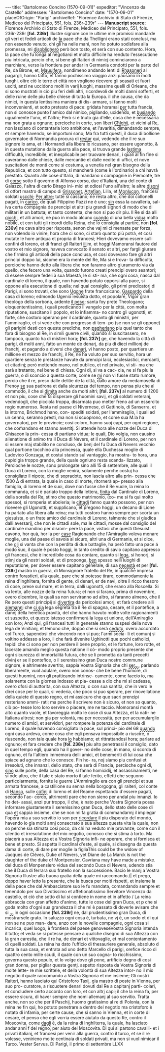 --- title: "Bartolomeo Concino (1570-09-01)" expeditor: "Vincenzo da Castello" addressee: "Bartolomeo Concino" date: "1570-09-01" placeOfOrigin: "Parigi" archiveRef: "Florence Archivio di Stato di Firenze, Mediceo del Principato, 551, fols. 236r-239r" --- **Manuscript source:** Florence Archivio di Stato di Firenze, Mediceo del Principato, 551, fols. 236r-239r **[fol. 236r]** Illustre signore con le ultime mie promissi mandarde gli veri et fedeli articoli de <span style="text-decoration: underline wavy;">la</span> pace che da Thelligni erano stati conclusi, ma non essendo venuto, chi gli ha nelle mani, non ho potuto sodisfare alla promessa, mi <span style="text-decoration: underline wavy;">disobligherò</span> però bon tosto, et serà con suo contento. Hora, la pace che fu longa al negotiarsi et molto difficile ha renduto l'essecutione piu intricata, percio che, si bene gli Raiteri di nimicj cominciarono a marchiare, verso la frontiera per andar in Germania condotti per la parte del Re, da Birone, et, <span style="text-decoration: underline wavy;">Mauuifera</span>, nondimeno andando lenti di <span style="text-decoration: underline wavy;">Rhasoneri</span> al pagargli, hanno fatto, et fanno pochissimo viaggio anzi pausano in molti luoghi. oltre ciò le terre et città non vogliono ricevere gli scasati et fuori usciti, anzi ne uccidono molti in varij luoghi, massime quelli di Orleans, che si sono mostrati in ciò piu feri delli altri, ricordevoli de molti danni sofferti, et delle ruine delle piu belle chiese di tutta la Europa. il che causa, che da nimici, in questa lentissima maniera di dis- armare, si fanno molti inconvenienti, et sotto pretesto di pace: gridata horamai <span style="text-decoration: underline wavy;">per</span> tutta francia, non si conosce punto l'amico dal nimico, pigliando, ucidendo, et <span style="text-decoration: underline wavy;">busiando</span> ugualmente l'uno, et l'altro; Però si è tnuto gia d'elle, cosa che è necessaria ma non grata a ognuno; percioche in corte, son liberi <span style="text-decoration: underline wavy;">CħIghij</span>, et vicini al Re, non lasciano di contantarla loro ambitione, et l'avaritia, dimandando sempre, et sempre havendo, se importuni sono; Ma fra tutti questi, il duca di bollione governatoe di Normandia procura di <span style="text-decoration: underline wavy;">restar</span> qui, vedendo che il re suo signore lo ama, et i Normandi alla libera lo ricusano, per essere ugonotto, & in questa mutatione dalla guerra alla pace, si truova grande <span style="text-decoration: underline wavy;">lastima</span> difficultà, incredibile, et inesplicabile per truovare denari, i quali al fin fine si caveranno dalle chiese, dalle mercantie et dalle nedite di uffici, et nove suscitationi de monti come si costuma, a venetia nel gran bisogno della Republica, et con tutto questo, si mancherà (come è l'ordinario) a chi havrà prestato. Quanto alle cose d'Italia, di mandano x compagnie in Piemonte, tre di <span style="text-decoration: underline wavy;">corse</span> sotto il governo di Alfonso corso, due d'Italiani, una del conte di Gaiazzo, l'altra di carlo Birago ini- mici et odiosi l'uno all'altro; le altre <span style="text-decoration: underline wavy;">disoni</span> di otfort mastro di campo di <span style="text-decoration: underline wavy;">Grissonet</span>, <span style="text-decoration: underline wavy;">Artefian</span>, Lilla, et <span style="text-decoration: underline wavy;">Monlucon</span>, francesi soldati <span style="text-decoration: underline wavy;">uscchi</span>; <span style="text-decoration: underline wavy;">Per altre</span>; tutte si cassano; ne resta altro, che doi collonelli pagati, in <span style="text-decoration: underline wavy;">carico</span>, de quali Filippino Pazzi ne è uno; <span style="text-decoration: underline wavy;">sin</span> essa la cavalleria, sal- iva certa compagnia de prencipi et altri piu grandi signori di modo che di militari in un battuta; et tanto contenta, che non si puo dir piu. Il Re si da alli <span style="text-decoration: underline wavy;">giochi</span>, et alli amori, ne puo in modo alcuno <span style="text-decoration: underline wavy;">cuando</span> di una bella <span style="text-decoration: underline wavy;">vidua</span> molto nobile, et con tutti gli ricordi della Reina, che lo consiglia al partire, non **[fol. 236v]** ne cava altro per risposta, senon che vaj mi ci menaste per forza, non volendo io vinire, hora che ci sono, ci starò quanto più potrà, et così mutate le hore antiqua et propria di francesi; Hieri dovevamo essere sulli confini di loreno, et di franci gli Raiteri <span style="text-decoration: underline wavy;">iiij</span>m, et hoggi Mamoransi fautore del vostro et mio signore, haveva convocato il senato et altri, per fargli giurare che firmino gli articoli della pace conclusa, et cosi dovevano fare gli altri principi doppo lui, sicome era la mente del Re, Ma si e trova- ta difficoltà, percioche hanno detto alla libera che non faranno altro giuramento via da quello, che fecero una volta, quando furono creati prencipi overo seantori; di essere sempre fedeli à sua Maestà, le si sti- ma, che ogni cosa, nasca dal cardinale di loreno, il quale, non havendo potuto opporsi alla pace, si oppone alla esecutione di quella; nel qual consiglio, gli primi predicatorj di Parigi, si sono trovati, che sono <span style="text-decoration: underline wavy;">Ugone</span> frate francsicano, <span style="text-decoration: underline wavy;">Gaspardo</span> della casa di loreno; edmondo Ugenio iesuista dotto, et popolare, Vigor gran theologo della sorbona, ardente <span style="text-decoration: underline wavy;">il peso</span>; santa foy prete Theologano; eloquententissimo, i quali predicando il vangelo per la città, con molta riputatione, suscitano il popolo, et lo infiamma- no contro gli ugonotti, et forte, che costoro operano per il cardinale, quanto gli ministri, per l'ammiraglio, et si vede che con progresso di tem- po (se non se gli oppone) gli parigini desti con queste prediche, non <span style="text-decoration: underline wavy;">pagheriano</span> piu quel tanto che fora di bisogno al Re, in simili guerre civili, quando si suscitassero, ne tampoco, quanto ha di mistieri hora; **[fol. 237r]** ge, che havendo la città di parigi, di molti annj, fatto un monte de denarj, da piu di dieci millionj de franchj, et pagando a diversi che <span style="text-decoration: underline wavy;">danari</span>, vi hanno posto, per quartiere un millione et mezzo de franchj, il Re, ne ha voluto per suo servitio, hora un quartiere senza le prestanze havute da prencipi laici, ecclesiastici, mercanti, et citadinj; però mettendo mano, nel publico, et nel privato, vi sti- ma che sarà altretanto, nel bene di chiesa. Ogni di, si va a cac- cia, ne si fa piu la guerra, o di sconcio a questa corte, come se <span style="text-decoration: underline wavy;">mi</span> non vi fusse stato rumore, percio che il re, preso dalle delitie de la città, dallo amore da medamosella di Frenoy <span style="text-decoration: underline wavy;">se</span> sua padrona et dalla sicurezza del tempo, non pensa piu che al commodo, il che si <span style="text-decoration: underline wavy;">dimita</span> anche da molti altri; **[fol. 237v]** al numero di 1200 et non piu, cose che fa disperare gli huomini savij, et gli soldati veteranj, vedendogli, che picciola troppa, disarmata puo metter freno ad un essercito regio numeroso. Resta nel paese di Nivernese, di Gattinois, di Sanserra, et la intorno, Brichmod hano, con- spediti soldati, per l'ammiraglio, i quali ad un cenno, seranno presti, ma non si scuoprono, et come sua M.la ha governatorj, per le provincie; cosi coloro, hanno suoj capi, per ogni regione, che com̍andano et stanno avertitj. Si attende hora alle nozze del Duca di Ghisacon la prin- cessa di partiano vidua; le quali, Dio volgia, non causino alienatione di animo tra il Duca di Nevers, et il cardinale di Loreno, per non si essere maj stabilito ne concluso, de benj del fu Duca di Nevers vecchio qual portione tocchino alla princessa, quale ella Duchessa moglie di Ludovico Gonzaga, et costui stando sul vantaggio, ha mostra- to hora, una cupidigia troppo grande, della quale ogniuno resta scanda- lizzato, Percioche le nozze, sono prolongate sino alli 15 di settembre, alle quali il Duca di Loreno, con la moglie venirà, solamente perche costuj ha consigliato il nipote, che di sopradote, non lascia altro alla prin- cessa che 1500 Δ di entrata, la quale in caso di morte, ritornerà ap- presso alla famiglia, di loreno et de suoi, dove non fusse che il Re vuole, la reina lo commanda, et si è parlato troppo della lettera, <span style="text-decoration: underline wavy;">finita</span> dal Cardinale di Loreno, della sorella del Re, stimo che questo matrimonio, (co- me si fa qui molto spesso), si romperia et aboleria; le <span style="text-decoration: underline wavy;">cittadj</span> fanno quanto possono, per non ricevere gli Ugonotti, et supplicano, et pregono hoggi, un decano di Lione ha parlato alla libera alla reina; ma tutti costoro hanno sempre per scorta un giesuista, o un frate amico del cardinale di Loreno, talmente che si giudica dalli aversarij, che non le cittadi sole, ma le cittadi, mosse dal consiglio del cardinale mandino per disrom- pere la pace, vistosi che questi Giesuisti cavono, hor quà, hor la per <span style="text-decoration: underline wavy;">case</span> Ragionando che l'Amiraglio voleva menare moglie, una del paese di savoia al sicuro, altri una di Germania, et si dice, che <span style="text-decoration: underline wavy;">gli</span> si vanta che con la perdita di due battaglie, ha però fatto una pace á modo suo, il quale è posto hoggi, in tanto credito di savio capitano appresso gli francesi, che è incredibile cosa da contare, quanto si <span style="text-decoration: underline wavy;">lega</span>, si honorj, si stimj da gli nostri soldati, et di proponga, <span style="text-decoration: underline wavy;">ben</span> spesso nelli luoghi di reputatione, per dover essere capitano generale, di sua <span style="text-decoration: underline wavy;">necestà</span> et per **[fol. 238r]** mastro in guerra, di Monsignore fratello del Re, in qualche impresa contro forastieri, alla quale, pare che si potesse tirare, commodamente la reina d'Inghiltera, fornita di gente, di denari, er de navi, oltre il ricco thesoro di cose, prese sul mare, et in terra, dalli ugonotti, che erano alla Roscella. Si va lento, alle nozze della reina futura; et non si farano, prima di novembre, overo dicembre, le quali sa non serviranno ad altro, si faranno almeno, che il Re pero questi principij si <span style="text-decoration: underline wavy;">divertira</span> da pericolosi amorj, et farà credere alli <span style="text-decoration: underline wavy;">alemannj</span> che <span style="text-decoration: underline wavy;">ci sia</span> lega segreta tra il Re di spagna, cesare, et il pontefice, a dannj della heretica pravità, del che hanno havuto molte volte ragionamenti et suspetto, et questo istesso confirmerà la lega et unione, dell'Amiraglio con loro; Anzi qui, gli francesi tutti in generale stanno suspesi della nova lega de Vinitianj, et temono che, doppò che si serà <span style="text-decoration: underline wavy;">ceduto</span>, overo accordato col Turco, sapendosi che vincendo non si puo; l'armi socia- li et comunj si voltino addesso a loro, il che farà divenire Ughinotti que pochi catholici, tepidi che ci sono per non perdere il bene proprio, et le fortune, loro rotte, et lacerate amando meglio questa natione il có- modo proprio presente che ogni sicurezza di immortalità futura, che se li prometta da tanti precetti divinj er se il pontefice, o il serenissimo gran Duca nostro commune signore, è altrimente avertito, sappia Vostra Signoria che chi <span style="text-decoration: underline wavy;">ser...</span>, parlando liberamente, vuol adulare, overo non conos- che be bene l'humore, di questi huominj, non gli pratticando intrinse- camente, come faccio io, ma solamente con la giornea indosso et pia- cesse a dio che mi si cadesse, overo ofssi di auttorita, con sua Altezza, o con sua santità, che in vero le direi cose per le quali, si vederia, che poco si puo sperare, per rinovellatione della quiete di questo regno, et mi assicuro che que sacri prencipi resteriano ammi- rati; ma perche il scrivere non è sicuro, et non so quanto, ciò po- tesse loro loro servire o piacere, me ne taccio. Momoransi montà alto quanto vuole, et favoreggia molto le cose di sua Altezza, et la nati- ne Italiana altresi; non gia per volontà, ma per necessità, per per accumularglio numero di amici, et servidori, per rompere la potenza del cardinale di Loreno, il quale havendo consigliato la pace, sul princi- pio del 68 <span style="text-decoration: underline wavy;">quando</span> ogni casa ardeva, come cosa che egli pensava impossibile a riuscire, o riuscendo, non tale quale hora <span style="text-decoration: underline wavy;">lo</span> habbiamo; et rittrattandosi hora; parlare ad ognuno; et fara credere che **[fol. 238v]** piu alto penetrassi il consiglio, dato in quel tempo egli, quando ha il gover- no delle cose, in mano, si scorda di ognuno, et fa l'altiero immemora delli amici, et benemeriti di lui cosa che spiace ad agnuno che lo conosce. Fin ho- ra, noj siamo piu confusi et irresoluti, che innanzi, dello stato, che serà di Francia, percioche ogni di, <span style="text-decoration: underline wavy;">sino</span> sulle porte, della casa del Re, si fanno homicidij, et assassinamenti, ne si ode altro, che il tale è stato morto il tale ferito, effetti che seguono particolarmente, fornite le guerre L'Ammiraglio era con gli prencipi et sua armata francese, a castillione su senna nella borgogna, gli raiteri, col conte di <span style="text-decoration: underline wavy;">Hanso</span>, sulle <span style="text-decoration: underline wavy;">cófini</span> di loreno et del Reame espettando d'essere pagati, secondo l'ac- cordo, altrimenti pare che non sieno per andal piu innanzi. Io ho det- assai, anzi pur troppo, il che, è nato perche Vostra Signoria possa informare giustamente il serenissimo gran Duca, dello stato delle cose di qua <span style="text-decoration: underline wavy;">et</span> sappia insieme, che se non mi fa gratia di commandarmj il impiegar l'opera mia a suo servitio io son per <span style="text-decoration: underline wavy;">ricordare</span> il piu disperato del mondo, havendo io gia molti annj consecrato a sua altezza questa vita la quale, non so perche sia stimata cosi poco, da chi ha veduto mie provanze, come con il silentio et irresolutione del mio negotio, conosco che si stima à torto. Ma piacerà a sua Altezza et a Vostra Signoria infi- ne operare, che si fornisca et bene et presto. Si aspetta il cardinal d'este, al quale, si dissegna da questa dama di corte, di dare per moglie la figliaThis could be the widow of Jacques de Clèves, Duke of Nevers, yet Diane de La Marck is not the daughter of the duke of Montpensier. Cavriana may have made a mistake. del duca di Monpensiero vidua del secondo Duca di Nevers, udendo stia che il Duca di ferrara suo fratello non la successione. Bacio le manj a Vostra Signoria Illustre alla buona gratia della quale mi raccomando /| et prego, doppo haver letto la presente, che la busca per molti rispetti, et insieme la della pace che dal Ambasciatore suo le fu mandata, comandando sempre et tenendolo per suo Divotissimo et affetionatissimo Servitore Vincenzo da castello, et ciò che sotto di lui si contiene in nome et in affetto / La reina abbraccia con gran affetto d'animo, tutte le cose del gran Duca, et p che si goda molto d'ogni sua grandezza il che mi è passato di doverle avisare che si <span style="text-decoration: underline wavy;">...</span> in ogni occasione **[fol. 239r]** ne, dal prudentissimo gran Duca, di mostrarsele grato. In saluzzo ogni cosa è, turbata, ne vj è, un sodo et di qui non se ne puo man- dare, anzo con le novelle compagnie, ogni cosa si incarica; quel luogo, è frontiera del paese genoveseVostra Signoria intenda il tutto; et veda se si potesse pensare a qualche disegno di sua Altezza con la gran carestia, che il re ha, de denari et vittovaglie, et mal contentamento di quelli soldati. La reina ha dato l'ufficio di thesauriere generale, absoluto d tutta la sua casa, et entrata ad uno detto Marcello di parigi, orefice ricco di quattro cento mille scudi, il quale con un suo cogna- to ricchissimo, governa questo populo, et lo volge dove gli pone, artificio degno di cosi gran donna, per pigliar questa gentj. aspetto risposta da Vostra Signoria di molte lette- re mie scrittele, et della volontà di sua Altezza intor- no il mio negotio il quale raccomando a Vostra Signoria et me insieme; Gli nostri Raiteri, hanno lasciato qui Cristoforo Taxij, gia mastro di poste in Vienna, per suo pro- curatore, a riscuotere denari dovuti dal Re a capitanj parti- colari, et concludere certo accordo con loro, et con altrj capi; il che la reina fa, per essere sicura, di haver sempre che nomi allemanj al suo servitio. Tratta anche, non so che per il Paschij, huomo gratissimo al re di Polonia, con la reina ne fin qui, ho potuto penetrare a dentro del negotio ma cristoforo è notato di infamia, per certe cause, che si sanno in Vienna, et in corte di cesare, et penso che egli vorria essere aiutato da questo Re, contro il Moscovita, come <span style="text-decoration: underline wavy;">dagli</span> è, da la reina di Inghilterra, la quale, ha lasciato andar anni f del regno, per aiuto del Moscovita. Di qui si partono cavalli- et i privati italianj, et francesi per venir alla guerra, contro il turco, et se il re volesse, venirieno molte centinaia di soldati privati, ma non si vuol nimicar il Turco. Vester Servus. Di Parigi, il primo di settembre LLXX